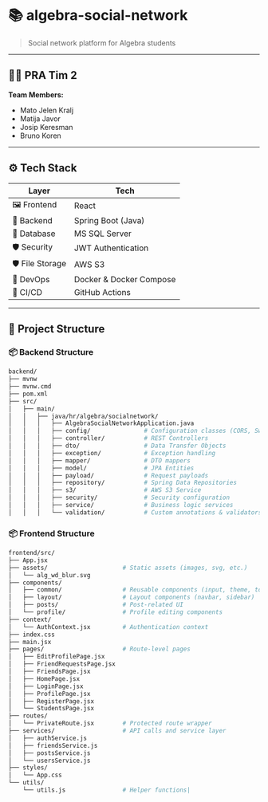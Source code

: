 # 📚 algebra-social-network

> Social network platform for Algebra students 

---

## 👨‍💻 PRA Tim 2

**Team Members:**
- Mato Jelen Kralj
- Matija Javor
- Josip Keresman
- Bruno Koren

---

## ⚙️ Tech Stack

| Layer         | Tech                     |
|---------------|--------------------------|
| 🖼 Frontend    | React                    |
| 🚀 Backend     | Spring Boot (Java)       |
| 🐘 Database    | MS SQL Server            |
| 🛡 Security    | JWT Authentication       |
| 🛡 File Storage| AWS S3                   |
| 🐳 DevOps      | Docker & Docker Compose  |
| 🔁 CI/CD       | GitHub Actions           |

---

## 📂 Project Structure

### 📦 Backend Structure

```bash
backend/
├── mvnw
├── mvnw.cmd
├── pom.xml
├── src/
│   ├── main/
│   │   ├── java/hr/algebra/socialnetwork/
│   │   │   ├── AlgebraSocialNetworkApplication.java
│   │   │   ├── config/               # Configuration classes (CORS, Swagger, AWS, etc.)
│   │   │   ├── controller/           # REST Controllers
│   │   │   ├── dto/                  # Data Transfer Objects
│   │   │   ├── exception/            # Exception handling
│   │   │   ├── mapper/               # DTO mappers
│   │   │   ├── model/                # JPA Entities
│   │   │   ├── payload/              # Request payloads
│   │   │   ├── repository/           # Spring Data Repositories
│   │   │   ├── s3/                   # AWS S3 Service
│   │   │   ├── security/             # Security configuration
│   │   │   ├── service/              # Business logic services
│   │   │   └── validation/           # Custom annotations & validators

```

### 📦 Frontend Structure

```bash
frontend/src/
├── App.jsx
├── assets/                     # Static assets (images, svg, etc.)
│   └── alg_wd_blur.svg
├── components/
│   ├── common/                 # Reusable components (input, theme, toaster)
│   ├── layout/                 # Layout components (navbar, sidebar)
│   ├── posts/                  # Post-related UI
│   └── profile/                # Profile editing components
├── context/
│   └── AuthContext.jsx         # Authentication context
├── index.css
├── main.jsx
├── pages/                      # Route-level pages
│   ├── EditProfilePage.jsx
│   ├── FriendRequestsPage.jsx
│   ├── FriendsPage.jsx
│   ├── HomePage.jsx
│   ├── LoginPage.jsx
│   ├── ProfilePage.jsx
│   ├── RegisterPage.jsx
│   └── StudentsPage.jsx
├── routes/
│   └── PrivateRoute.jsx        # Protected route wrapper
├── services/                   # API calls and service layer
│   ├── authService.js
│   ├── friendsService.js
│   ├── postsService.js
│   └── usersService.js
├── styles/
│   └── App.css
└── utils/
    └── utils.js                # Helper functions|
```
